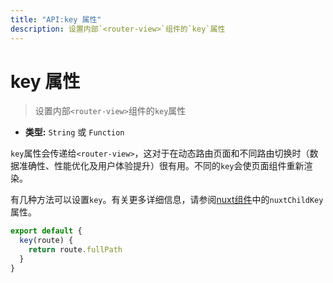 ```yaml
---
title: "API:key 属性"
description: 设置内部`<router-view>`组件的`key`属性
---
```


# key 属性

> 设置内部`<router-view>`组件的`key`属性
- **类型:** `String` 或 `Function`

`key`属性会传递给`<router-view>`，这对于在动态路由页面和不同路由切换时（数据准确性、性能优化及用户体验提升）很有用。不同的`key`会使页面组件重新渲染。

有几种方法可以设置`key`。有关更多详细信息，请参阅[nuxt组件](/api/components-nuxt)中的`nuxtChildKey`属性。

```js
export default {
  key(route) {
    return route.fullPath
  }
}
```
